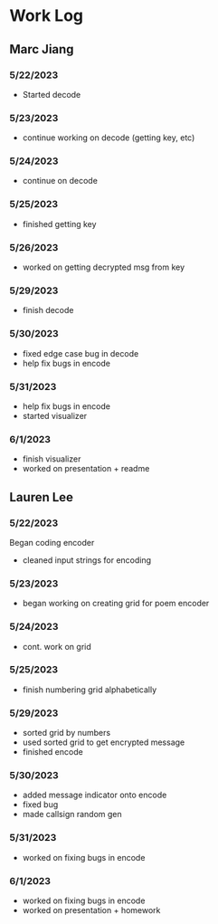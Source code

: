 # Work Log

## Marc Jiang

### 5/22/2023
- Started decode

### 5/23/2023
- continue working on decode (getting key, etc)

### 5/24/2023
- continue on decode

### 5/25/2023
- finished getting key

### 5/26/2023
- worked on getting decrypted msg from key

### 5/29/2023
- finish decode

### 5/30/2023
- fixed edge case bug in decode
- help fix bugs in encode

### 5/31/2023
- help fix bugs in encode
- started visualizer

### 6/1/2023
- finish visualizer
- worked on presentation + readme

## Lauren Lee

### 5/22/2023

Began coding encoder
* cleaned input strings for encoding

### 5/23/2023
* began working on creating grid for poem encoder

### 5/24/2023
* cont. work on grid

### 5/25/2023
* finish numbering grid alphabetically

### 5/29/2023
* sorted grid by numbers
* used sorted grid to get encrypted message
* finished encode

### 5/30/2023
* added message indicator onto encode
* fixed bug
* made callsign random gen

### 5/31/2023 
* worked on fixing bugs in encode

### 6/1/2023
* worked on fixing bugs in encode
* worked on presentation + homework